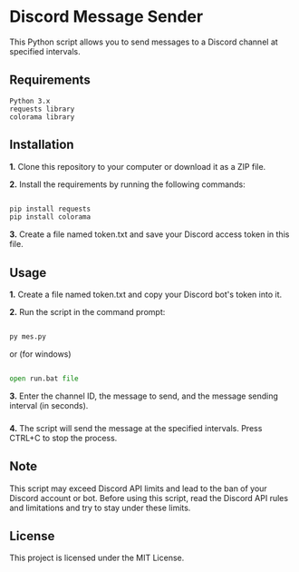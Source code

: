 # Discord Message Sender
This Python script allows you to send messages to a Discord channel at specified intervals.


## Requirements
```
Python 3.x
requests library
colorama library
```

## Installation
**1.** Clone this repository to your computer or download it as a ZIP file.

**2.** Install the requirements by running the following commands:

```py

pip install requests
pip install colorama

```
**3.** Create a file named token.txt and save your Discord access token in this file.

## Usage
**1.** Create a file named token.txt and copy your Discord bot's token into it.

**2.** Run the script in the command prompt:

```py

py mes.py

```
or (for windows)
```py

open run.bat file

```


**3.** Enter the channel ID, the message to send, and the message sending interval (in seconds).
###
**4.** The script will send the message at the specified intervals. Press CTRL+C to stop the process.

## Note
This script may exceed Discord API limits and lead to the ban of your Discord account or bot. Before using this script, read the Discord API rules and limitations and try to stay under these limits.

## License
This project is licensed under the MIT License.
